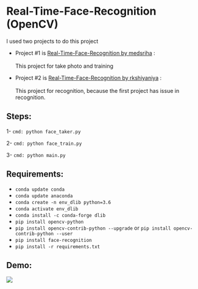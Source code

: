 # Real-Time-Face-Recognition (OpenCV)

I used two projects to do this project

- Project #1 is [Real-Time-Face-Recognition by medsriha](https://github.com/medsriha/Real-Time-Face-Recognition) :
  </br>  
  This project for take photo and training
  
- Project #2 is [Real-Time-Face-Recognition by rkshiyaniya](https://github.com/rkshiyaniya/Real-Time-Face-Recognition) :
  </br>  
  This project for recognition, because the first project has issue in recognition.
  
## Steps:

1- `cmd: python face_taker.py`

2- `cmd: python face_train.py`

3- `cmd: python main.py`

## Requirements:
  
- `conda update conda`
- `conda update anaconda`
- `conda create -n env_dlib python=3.6`
- `conda activate env_dlib`
- `conda install -c conda-forge dlib`
- `pip install opencv-python`
- `pip install opencv-contrib-python --upgrade` or `pip install opencv-contrib-python --user`
- `pip install face-recognition`
- `pip install -r requirements.txt`

## Demo:
<img src = 'Demo.gif'>
